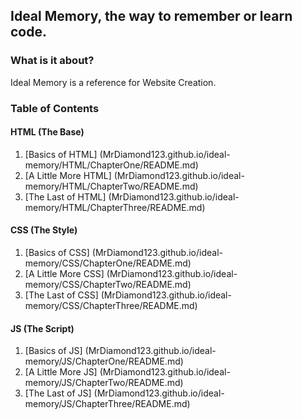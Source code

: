 ## Ideal Memory, the way to remember or learn code.

### What is it about?
Ideal Memory is a reference for Website Creation.
### Table of Contents
#### HTML (The Base)
1. [Basics of HTML] (MrDiamond123.github.io/ideal-memory/HTML/ChapterOne/README.md)
2. [A Little More HTML] (MrDiamond123.github.io/ideal-memory/HTML/ChapterTwo/README.md)
3. [The Last of HTML] (MrDiamond123.github.io/ideal-memory/HTML/ChapterThree/README.md)
#### CSS (The Style)
1. [Basics of CSS] (MrDiamond123.github.io/ideal-memory/CSS/ChapterOne/README.md)
2. [A Little More CSS] (MrDiamond123.github.io/ideal-memory/CSS/ChapterTwo/README.md)
3. [The Last of CSS] (MrDiamond123.github.io/ideal-memory/CSS/ChapterThree/README.md)
#### JS (The Script)
1. [Basics of JS] (MrDiamond123.github.io/ideal-memory/JS/ChapterOne/README.md)
2. [A Little More JS] (MrDiamond123.github.io/ideal-memory/JS/ChapterTwo/README.md)
3. [The Last of JS] (MrDiamond123.github.io/ideal-memory/JS/ChapterThree/README.md)
